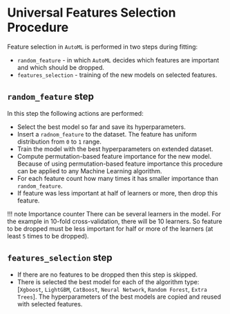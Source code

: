 # Universal Features Selection Procedure

Feature selection in `AutoML` is performed in two steps during fitting:

- `random_feature` - in which `AutoML` decides which features are important and which should be dropped.
- `features_selection` - training of the new models on selected features.

## `random_feature` step

In this step the following actions are performed:

- Select the best model so far and save its hyperparameters.
- Insert a `radnom_feature` to the dataset. The feature has uniform distribution from `0` to `1` range. 
- Train the model with the best hyperparameters on extended dataset. 
- Compute permutation-based feature importance for the new model. Because of using permutation-based feature importance this procedure can be applied to any Machine Learning algorithm.
- For each feature count how many times it has smaller importance than `random_feature`.
- If feature was less important at half of learners or more, then drop this feature. 

!!! note Importance counter
    There can be several learners in the model. For the example in 10-fold cross-validation, there will be 10 learners. So feature to be dropped must be less important for half or more of the learners (at least `5` times to be dropped).


## `features_selection` step

- If there are no features to be dropped then this step is skipped.
- There is selected the best model for each of the algorithm type: [`Xgboost`, `LightGBM`, `CatBoost`, `Neural Network`, `Random Forest`, `Extra Trees`]. The hyperparameters of the best models are copied and reused with selected features.
